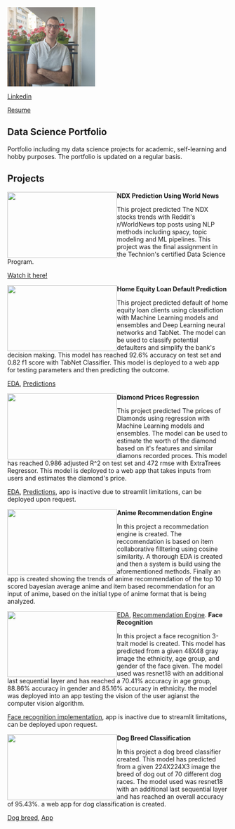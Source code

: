 

<img align="middle" src="Yonatan1.jpg" width="200" height="180"/>


[Linkedin](https://www.linkedin.com/in/yonatan-rabinovich-68a391213/)

<a id="raw-url" href="https://github.com/rabi320/Yonatan-Rabiovich-Portfolio/raw/main/Yonatan%20Rabinovich.pdf">Resume</a>
## Data Science Portfolio
Portfolio including my data science projects for academic, self-learning and hobby purposes.
The portfolio is updated on a regular basis.


## Projects

<img align="left" width="250" height="150" src="https://stockprice.com/wp-content/uploads/2019/09/penny-stocks-news.jpg">**NDX Prediction Using World News**

This project predicted The NDX stocks trends with Reddit's r/WorldNews top posts using NLP methods including spacy, topic modeling and ML pipelines.
This project was the final assignment in the Technion's certified Data Science Program.

[Watch it here!](https://nbviewer.jupyter.org/github/rabi320/Data-Science-Projects/blob/0f6a6f803d09b486ff17073883f509b4bab5f8ca/NDX%20reddit%20Prediction/NASDAQ%20100%20Prediction%20with%20World%20News%20Main.ipynb)


<img align="left" width="250" height="150" src="https://www.mybcu.org/templates/rt_requiem/custom/images/products/page_toppers/home_equity_loan_line_credit_lynchburg_danville_buena_vista_bedford_madison_heights_virginia.png">**Home Equity Loan Default Prediction**

This project predicted default of home equity loan clients using classifiction with Machine Learning models and ensembles and Deep Learning neural networks and TabNet.
The model can be used to classify potential defaulters and simplify the bank's decision making. This model has reached 92.6% accuracy on test set and 0.82 f1 score with TabNet Classifier. This model is deployed to a web app for testing parameters and then predicting the outcome.

[EDA](https://nbviewer.jupyter.org/github/rabi320/Data-Science-Projects/blob/4ed8e9adf1a6c7a811354e1212ef16f12f0216cb/Home%20Equity%20Loan%20Defaut%20Prediction/EDA.ipynb), [Predictions](https://nbviewer.jupyter.org/github/rabi320/Data-Science-Projects/blob/e588d411e5ff96ee2540bd9ee105ea3bbac1876b/Home%20Equity%20Loan%20Defaut%20Prediction/Prediction.ipynb)

<img align="left" width="250" height="150" src="https://www.riotinto.com/-/media/Content/Images/Products/Diamonds/RT-Argyle-Octavia.jpg?rev=f537ac42fa3c44599582327865dab723&w=1920&hash=DCFA2361F3A2F4E24D6292EFA37E6197">**Diamond Prices Regression**

This project predicted The prices of Diamonds using regression with Machine Learning models and ensembles.
The model can be used to estimate the worth of the diamond based on it's features and similar diamons recorded proces. This model has reached 0.986 adjusted R^2 on test set and 472 rmse with ExtraTrees Regressor. This model is deployed to a web app that takes inputs from users and estimates the diamond's price.

[EDA](https://nbviewer.jupyter.org/github/rabi320/Data-Science-Projects/blob/56ce4fa97e22d25f0c7916606390d11af47f0087/DiamondPricesRegression/Diamond_EDA.ipynb), [Predictions](https://nbviewer.jupyter.org/github/rabi320/Data-Science-Projects/blob/56ce4fa97e22d25f0c7916606390d11af47f0087/DiamondPricesRegression/Diamond_Prediction.ipynb), app is inactive due to streamlit limitations, can be deployed upon request.

<img align="left" width="250" height="150" src="https://www.fortressofsolitude.co.za/wp-content/uploads/2019/05/The-15-Most-Powerful-Anime-Characters-Of-All-Time-scaled.jpg">**Anime Recommendation Engine**

In this project a recommedation engine is created.
The reccomendation is based on item collaborative filltering using cosine similarity. A thorough EDA is created and then a system is build using the aforementioned methods.
Finally an app is created showing the trends of anime recommendation of the top 10 scored bayesian average anime and item based recommendation for an input of anime, based on the initial type of anime format that is being analyzed.

[EDA](https://nbviewer.jupyter.org/github/rabi320/Data-Science-Projects/blob/c2a8f60d3b81ee021061347012f1798df3ed2147/Anime%20Recommendation/Anime%20Recommendation%20system%20-%20EDA.ipynb), [Recommendation Engine](https://nbviewer.jupyter.org/github/rabi320/Data-Science-Projects/blob/c2a8f60d3b81ee021061347012f1798df3ed2147/Anime%20Recommendation/Anime%20Recommendation%20System.ipynb).
<img align="left" width="250" height="150" src="https://miro.medium.com/max/1400/1*MNj7uq7HUNGERaYgRRdZfw.jpeg">**Face Recognition**

In this project a face recognition 3-trait model is created.
This model has predicted from a given 48X48 gray image the ethnicity, age group, and gender of the face given.
The model used was resnet18 with an additional last sequential layer and has reached a 70.41% accuracy in age group, 88.86% accuracy in gender and 85.16% accuracy in ethnicity.
the model was deployed into an app testing the vision of the user agianst the computer vision algorithm.

[Face recognition implementation](https://nbviewer.org/github/rabi320/Data-Science-Projects/blob/master/Age%20recognition/3%20traits%20models.ipynb
), app is inactive due to streamlit limitations, can be deployed upon request.

<img align="left" width="250" height="150" src="https://www.google.com/search/static/gs/animal/cover_images/m0bt9lr_cover.png">**Dog Breed Classification**

In this project a dog breed classifier created.
This model has predicted from a given 224X224X3 image the breed of dog out of 70 different dog races.
The model used was resnet18 with an additional last sequential layer and has reached an overall accuracy of 95.43%.
a web app for dog classification is created.

[Dog breed](https://www.kaggle.com/yonatanrabinovich/dog-breed-classification-with-pytorch
), [App](https://share.streamlit.io/rabi320/dogbreed/DogBreed.py)

